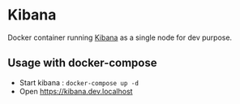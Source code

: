 # Kibana

Docker container running [Kibana](https://www.elastic.co/kibana/) as a single node for dev purpose.

## Usage with docker-compose

* Start kibana : `docker-compose up -d`
* Open https://kibana.dev.localhost
